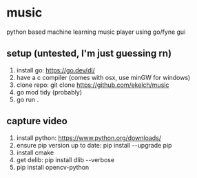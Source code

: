 # music
python based machine learning music player using go/fyne gui

## setup (untested, I'm just guessing rn)
1) install go: https://go.dev/dl/
2) have a c compiler (comes with osx, use minGW for windows)
3) clone repo: git clone https://github.com/ekelch/music
4) go mod tidy (probably)
5) go run .

## capture video
1) install python: https://www.python.org/downloads/
2) ensure pip version up to date: pip install --upgrade pip
3) install cmake
4) get delib: pip install dlib --verbose
5) pip install opencv-python
